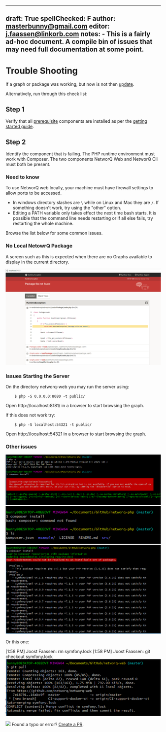 
---
draft: True
spellChecked: F
author: masterbunny@gmail.com
editor: j.faassen@linkorb.com
notes: - This is a fairly ad-hoc document. A compile bin of issues that may need full documentation at some point.
---


# Trouble Shooting

If a graph or package was working, but now is not then [update](updatingNQ.md).

Alternatively, run through this check list:

## Step 1

Verify that all [prerequisite](getting-started.md#Prerequisites-for-Installing-NetworQ) components are installed as per the [getting started guide](getting-started.md).

## Step 2

Identify the component that is failing. The PHP runtime environment must work with Composer.
The two components NetworQ Web and NetworQ Cli must both be present.


### Need to know

To use NetworQ web locally, your machine must have firewall settings to allow ports to be accessed.

* In windows directory slashes are `\` while on Linux and Mac they are `/`. If something doesn't work, try using the "other" option. 
* Editing a PATH variable only takes effect the next time bash starts. It is possible that the command line needs restarting or if all else fails, try restarting the whole machine.


Browse the list below for some common issues.

### No Local NetowrQ Package

A screen such as this is expected when there are no Graphs available to display in the current directory.

![No local package available](/images/TS_NoPackage.PNG) 

### Issues Starting the Server

On the directory networq-web you may run the server using:

```
    $ php -S 0.0.0.0:8080 -t public/
```

Open http://localhost:8181/ in a browser to start browsing the graph.

If this does not work try:

```
	$ php -S localhost:54321 -t public/

```
Open http://localhost:54321 in a browser to start browsing the graph.

### Other issues

![Needs write up](/images/TS_ComposerError.PNG) 
![Needs write up](/images/TS_composerFail.PNG) 
![Needs write up](/images/TS_ComposerFail_PoorPHPLibSet.PNG) 


Or this one:

[1:58 PM] Joost Faassen: rm symfony.lock
[1:58 PM] Joost Faassen: git checkout symfony.lock
![Needs write up](/images/TS_SyncErrorSymfony.PNG)

<img src="https://github.com/favicon.ico" width="48"> Found a typo or error? [Create a PR](https://github.com/networq/www.networq.io).








